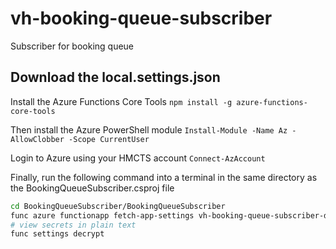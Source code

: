 # vh-booking-queue-subscriber

Subscriber for booking queue

## Download the local.settings.json

Install the Azure Functions Core Tools 
```npm install -g azure-functions-core-tools```

Then install the Azure PowerShell module
```Install-Module -Name Az -AllowClobber -Scope CurrentUser```

Login to Azure using your HMCTS account
```Connect-AzAccount```

Finally, run the following command into a terminal in the same directory as the BookingQueueSubscriber.csproj file

```bash
cd BookingQueueSubscriber/BookingQueueSubscriber
func azure functionapp fetch-app-settings vh-booking-queue-subscriber-dev
# view secrets in plain text
func settings decrypt
```
